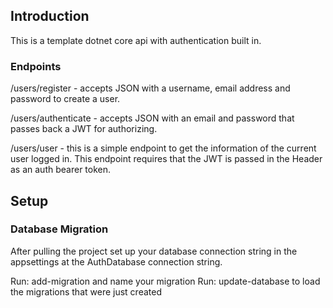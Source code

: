 ## Introduction

This is a template dotnet core api with authentication built in.

### Endpoints

/users/register - accepts JSON with a username, email address and password to create a user.

/users/authenticate - accepts JSON with an email and password that passes back a JWT for authorizing.

/users/user - this is a simple endpoint to get the information of the current user logged in. This endpoint requires that the JWT is passed in the Header as an auth bearer token.

## Setup

### Database Migration

After pulling the project set up your database connection string in the appsettings at the AuthDatabase connection string.

Run: add-migration and name your migration
Run: update-database to load the migrations that were just created
